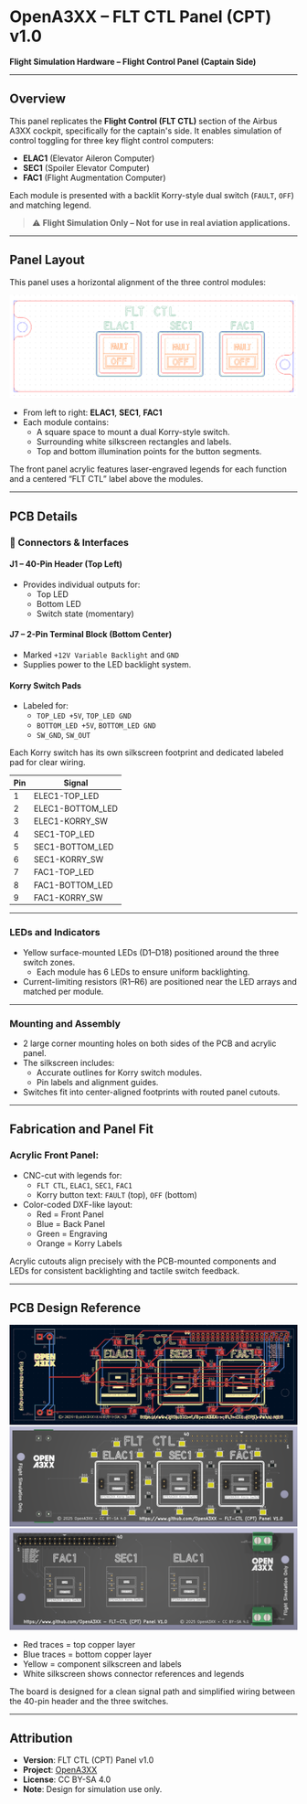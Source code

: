 # OpenA3XX – FLT CTL Panel (CPT) v1.0  
**Flight Simulation Hardware – Flight Control Panel (Captain Side)**

---

## Overview

This panel replicates the **Flight Control (FLT CTL)** section of the Airbus A3XX cockpit, specifically for the captain's side. It enables simulation of control toggling for three key flight control computers:

- **ELAC1** (Elevator Aileron Computer)
- **SEC1** (Spoiler Elevator Computer)
- **FAC1** (Flight Augmentation Computer)

Each module is presented with a backlit Korry-style dual switch (`FAULT`, `OFF`) and matching legend.

> ⚠️ **Flight Simulation Only – Not for use in real aviation applications.**

---

## Panel Layout

This panel uses a horizontal alignment of the three control modules:

![Acrylic Panels](./img/acrylic-panels.png)

- From left to right: **ELAC1**, **SEC1**, **FAC1**
- Each module contains:
  - A square space to mount a dual Korry-style switch.
  - Surrounding white silkscreen rectangles and labels.
  - Top and bottom illumination points for the button segments.

The front panel acrylic features laser-engraved legends for each function and a centered “FLT CTL” label above the modules.

---

## PCB Details

### 🔌 Connectors & Interfaces

#### J1 – 40-Pin Header (Top Left)
- Provides individual outputs for:
  - Top LED
  - Bottom LED
  - Switch state (momentary)

#### J7 – 2-Pin Terminal Block (Bottom Center)
- Marked `+12V Variable Backlight` and `GND`
- Supplies power to the LED backlight system.

#### Korry Switch Pads
- Labeled for:
  - `TOP_LED +5V`, `TOP_LED GND`
  - `BOTTOM_LED +5V`, `BOTTOM_LED GND`
  - `SW_GND`, `SW_OUT`

Each Korry switch has its own silkscreen footprint and dedicated labeled pad for clear wiring.


| Pin | Signal           |
|-----|------------------|
| 1   | ELEC1-TOP_LED    |
| 2   | ELEC1-BOTTOM_LED |
| 3   | ELEC1-KORRY_SW   |
| 4   | SEC1-TOP_LED     |
| 5   | SEC1-BOTTOM_LED  |
| 6   | SEC1-KORRY_SW    |
| 7   | FAC1-TOP_LED     |
| 8   | FAC1-BOTTOM_LED  |
| 9   | FAC1-KORRY_SW    |

---

### LEDs and Indicators

- Yellow surface-mounted LEDs (D1–D18) positioned around the three switch zones.
  - Each module has 6 LEDs to ensure uniform backlighting.
- Current-limiting resistors (R1–R6) are positioned near the LED arrays and matched per module.

---

### Mounting and Assembly

- 2 large corner mounting holes on both sides of the PCB and acrylic panel.
- The silkscreen includes:
  - Accurate outlines for Korry switch modules.
  - Pin labels and alignment guides.
- Switches fit into center-aligned footprints with routed panel cutouts.

---

## Fabrication and Panel Fit

### Acrylic Front Panel:
- CNC-cut with legends for:
  - `FLT CTL`, `ELAC1`, `SEC1`, `FAC1`
  - Korry button text: `FAULT` (top), `OFF` (bottom)
- Color-coded DXF-like layout:
  - Red = Front Panel
  - Blue = Back Panel
  - Green = Engraving
  - Orange = Korry Labels

Acrylic cutouts align precisely with the PCB-mounted components and LEDs for consistent backlighting and tactile switch feedback.

---

## PCB Design Reference

![PCB Design](./img/pcb-design.png)
![PCB 3D Front](./img/pcb-3d-front.png)
![PCB 3D Back](./img/pcb-3d-back.png)

- Red traces = top copper layer  
- Blue traces = bottom copper layer  
- Yellow = component silkscreen and labels  
- White silkscreen shows connector references and legends

The board is designed for a clean signal path and simplified wiring between the 40-pin header and the three switches.

---

## Attribution

- **Version**: FLT CTL (CPT) Panel v1.0  
- **Project**: [OpenA3XX](https://www.github.com/OpenA3XX)  
- **License**: CC BY-SA 4.0  
- **Note**: Design for simulation use only.
